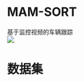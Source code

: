 # MAM-SORT
基于监控视频的车辆跟踪<br>
![](https://github.com/wuchuimao/MAM-SORT/raw/main/MVI-39311.gif)<br>
# 数据集
